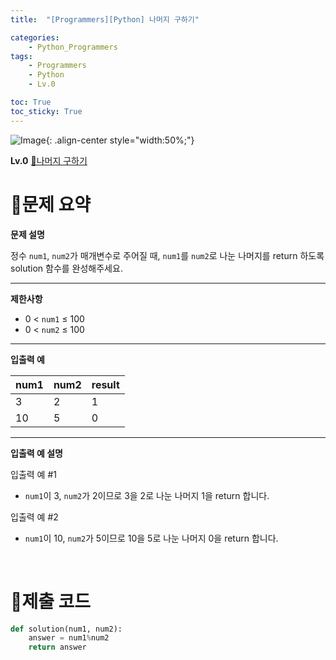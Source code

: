 ```yaml
---
title:  "[Programmers][Python] 나머지 구하기"

categories: 
    - Python_Programmers
tags: 
    - Programmers
    - Python
    - Lv.0

toc: True
toc_sticky: True
---
```

![Image](https://github.com/user-attachments/assets/61171657-416b-4bc4-a74a-f29ecd4b43b5){: .align-center style="width:50%;"}

**Lv.0**
[🔗나머지 구하기](https://school.programmers.co.kr/learn/courses/30/lessons/120810)

# 📝문제 요약
**문제 설명**

정수 `num1`, `num2`가 매개변수로 주어질 때, `num1`를 `num2`로 나눈 나머지를 return 하도록 solution 함수를 완성해주세요.

---

**제한사항**

- 0 < `num1` ≤ 100
- 0 < `num2` ≤ 100

---

**입출력 예**

| num1 | num2 | result |
| --- | --- | --- |
| 3 | 2 | 1 |
| 10 | 5 | 0 |

---

**입출력 예 설명**

입출력 예 #1

- `num1`이 3, `num2`가 2이므로 3을 2로 나눈 나머지 1을 return 합니다.

입출력 예 #2

- `num1`이 10, `num2`가 5이므로 10을 5로 나눈 나머지 0을 return 합니다.

<br>

# 💯제출 코드
```python
def solution(num1, num2):
    answer = num1%num2
    return answer
```